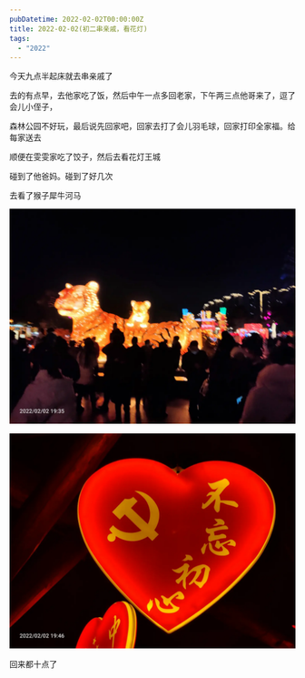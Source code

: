 ```yaml
---
pubDatetime: 2022-02-02T00:00:00Z
title: 2022-02-02(初二串亲戚，看花灯)
tags:
  - "2022"
---
```


今天九点半起床就去串亲戚了

去的有点早，去他家吃了饭，然后中午一点多回老家，下午两三点他哥来了，逗了会儿小侄子，

森林公园不好玩，最后说先回家吧，回家去打了会儿羽毛球，回家打印全家福。给每家送去

顺便在雯雯家吃了饺子，然后去看花灯王城

碰到了他爸妈。碰到了好几次

去看了猴子犀牛河马

![](../../img/6904315-0e8e04967de39f38.jpg)

![](../../img/6904315-de6d72267eaba324.jpg)



回来都十点了

